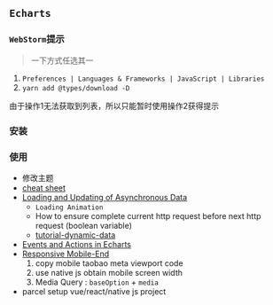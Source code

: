 ## `Echarts`
### `WebStorm`提示
> 一下方式任选其一
1. `Preferences | Languages & Frameworks | JavaScript | Libraries`
2. `yarn add @types/download -D`

由于操作1无法获取到列表，所以只能暂时使用操作2获得提示
### 安装

### 使用
* 修改主题
* [cheat sheet](https://echarts.apache.org/en/cheat-sheet.html)
* [Loading and Updating of Asynchronous Data](https://echarts.apache.org/en/tutorial.html#Loading%20and%20Updating%20of%20Asynchronous%20Data)
  * `Loading Animation`
  * How to ensure complete current http request before next http request (boolean variable)
  * [tutorial-dynamic-data](https://echarts.apache.org/examples/zh/editor.html?c=doc-example/tutorial-dynamic-data)
* [Events and Actions in Echarts](https://echarts.apache.org/en/tutorial.html#Events%20and%20Actions%20in%20ECharts)
* [Responsive Mobile-End](https://echarts.apache.org/en/tutorial.html#Responsive%20Mobile-End)
  1. copy mobile taobao meta viewport code
  2. use native js obtain mobile screen width
  3. Media Query : `baseOption` + `media`
* parcel setup vue/react/native js project
